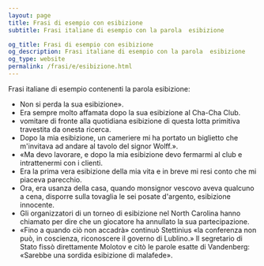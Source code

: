 ```yaml
---
layout: page
title: Frasi di esempio con esibizione 
subtitle: Frasi italiane di esempio con la parola  esibizione

og_title: Frasi di esempio con esibizione 
og_description: Frasi italiane di esempio con la parola  esibizione
og_type: website
permalink: /frasi/e/esibizione.html
---
```


Frasi italiane di esempio contenenti la parola esibizione:


- Non si perda la sua esibizione».
- Era sempre molto affamata dopo la sua esibizione al Cha-Cha Club.
- vomitare di fronte alla quotidiana esibizione di questa lotta primitiva travestita da onesta ricerca.
- Dopo la mia esibizione, un cameriere mi ha portato un biglietto che m'invitava ad andare al tavolo del signor Wolff.».
- «Ma devo lavorare, e dopo la mia esibizione devo fermarmi al club e intrattenermi con i clienti.
- Era la prima vera esibizione della mia vita e in breve mi resi conto che mi piaceva parecchio.
- Ora, era usanza della casa, quando monsignor vescovo aveva qualcuno a cena, disporre sulla tovaglia le sei posate d'argento, esibizione innocente.
- Gli organizzatori di un torneo di esibizione nel North Carolina hanno chiamato per dire che un giocatore ha annullato la sua partecipazione.
- «Fino a quando ciò non accadrà» continuò Stettinius «la conferenza non può, in coscienza, riconoscere il governo di Lublino.» Il segretario di Stato fissò direttamente Molotov e citò le parole esatte di Vandenberg: «Sarebbe una sordida esibizione di malafede».
